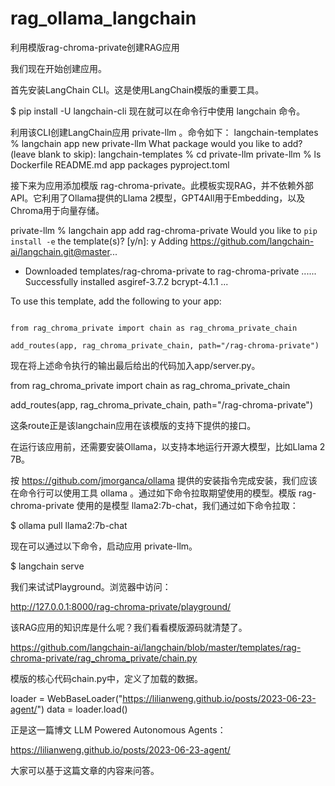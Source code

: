 # rag_ollama_langchain

 利用模版rag-chroma-private创建RAG应用

我们现在开始创建应用。

首先安装LangChain CLI。这是使用LangChain模版的重要工具。

$ pip install -U langchain-cli
现在就可以在命令行中使用 langchain 命令。

利用该CLI创建LangChain应用 private-llm 。命令如下：
langchain-templates % langchain app new private-llm
What package would you like to add? (leave blank to skip): 
langchain-templates % cd private-llm 
private-llm % ls
Dockerfile      README.md       app             packages        pyproject.toml


接下来为应用添加模版 rag-chroma-private。此模板实现RAG，并不依赖外部API。它利用了Ollama提供的Llama 2模型，GPT4All用于Embedding，以及Chroma用于向量存储。

private-llm % langchain app add rag-chroma-private
Would you like to `pip install -e` the template(s)? [y/n]: y
Adding https://github.com/langchain-ai/langchain.git@master...
 - Downloaded templates/rag-chroma-private to rag-chroma-private
......
Successfully installed asgiref-3.7.2 bcrypt-4.1.1 ...

To use this template, add the following to your app:

```

from rag_chroma_private import chain as rag_chroma_private_chain

add_routes(app, rag_chroma_private_chain, path="/rag-chroma-private")
```

现在将上述命令执行的输出最后给出的代码加入app/server.py。

from rag_chroma_private import chain as rag_chroma_private_chain

add_routes(app, rag_chroma_private_chain, path="/rag-chroma-private")

这条route正是该langchain应用在该模版的支持下提供的接口。

在运行该应用前，还需要安装Ollama，以支持本地运行开源大模型，比如Llama 2 7B。

按 https://github.com/jmorganca/ollama 提供的安装指令完成安装，我们应该在命令行可以使用工具 ollama 。通过如下命令拉取期望使用的模型。模版 rag-chroma-private 使用的是模型 llama2:7b-chat，我们通过如下命令拉取：

$ ollama pull llama2:7b-chat


现在可以通过以下命令，启动应用 private-llm。

$ langchain serve


我们来试试Playground。浏览器中访问：

http://127.0.0.1:8000/rag-chroma-private/playground/



该RAG应用的知识库是什么呢？我们看看模版源码就清楚了。

https://github.com/langchain-ai/langchain/blob/master/templates/rag-chroma-private/rag_chroma_private/chain.py

模版的核心代码chain.py中，定义了加载的数据。

loader = WebBaseLoader("https://lilianweng.github.io/posts/2023-06-23-agent/")
data = loader.load()


正是这一篇博文 LLM Powered Autonomous Agents：

https://lilianweng.github.io/posts/2023-06-23-agent/

大家可以基于这篇文章的内容来问答。